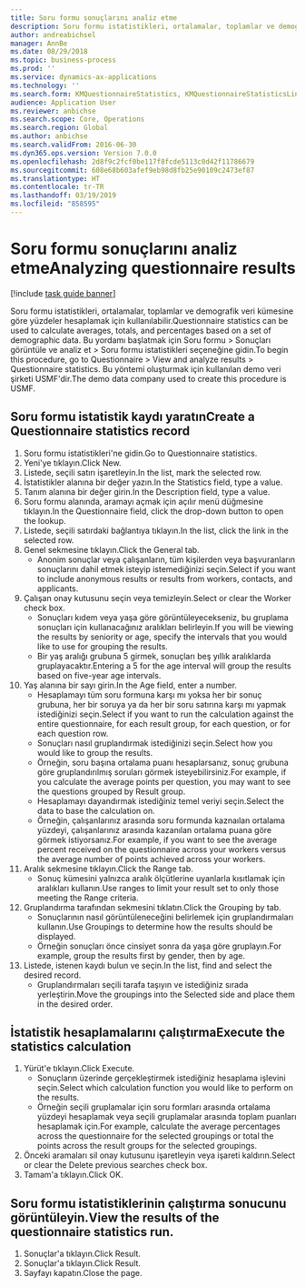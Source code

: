 ```yaml
---
title: Soru formu sonuçlarını analiz etme
description: Soru formu istatistikleri, ortalamalar, toplamlar ve demografik veri kümesine göre yüzdeler hesaplamak için kullanılabilir.
author: andreabichsel
manager: AnnBe
ms.date: 08/29/2018
ms.topic: business-process
ms.prod: ''
ms.service: dynamics-ax-applications
ms.technology: ''
ms.search.form: KMQuestionnaireStatistics, KMQuestionnaireStatisticsLine
audience: Application User
ms.reviewer: anbichse
ms.search.scope: Core, Operations
ms.search.region: Global
ms.author: anbichse
ms.search.validFrom: 2016-06-30
ms.dyn365.ops.version: Version 7.0.0
ms.openlocfilehash: 2d8f9c2fcf0be117f8fcde5113c0d42f11786679
ms.sourcegitcommit: 608e68b603afef9eb98d8fb25e90109c2473ef87
ms.translationtype: HT
ms.contentlocale: tr-TR
ms.lasthandoff: 03/19/2019
ms.locfileid: "858595"
---
```

# <a name="analyzing-questionnaire-results"></a><span data-ttu-id="9c39a-103">Soru formu sonuçlarını analiz etme</span><span class="sxs-lookup"><span data-stu-id="9c39a-103">Analyzing questionnaire results</span></span>

[!include [task guide banner](../../includes/task-guide-banner.md)]

<span data-ttu-id="9c39a-104">Soru formu istatistikleri, ortalamalar, toplamlar ve demografik veri kümesine göre yüzdeler hesaplamak için kullanılabilir.</span><span class="sxs-lookup"><span data-stu-id="9c39a-104">Questionnaire statistics can be used to calculate averages, totals, and percentages based on a set of demographic data.</span></span> <span data-ttu-id="9c39a-105">Bu yordamı başlatmak için Soru formu > Sonuçları görüntüle ve analiz et > Soru formu istatistikleri seçeneğine gidin.</span><span class="sxs-lookup"><span data-stu-id="9c39a-105">To begin this procedure, go to Questionnaire > View and analyze results > Questionnaire statistics.</span></span> <span data-ttu-id="9c39a-106">Bu yöntemi oluşturmak için kullanılan demo veri şirketi USMF'dir.</span><span class="sxs-lookup"><span data-stu-id="9c39a-106">The demo data company used to create this procedure is USMF.</span></span>


## <a name="create-a-questionnaire-statistics-record"></a><span data-ttu-id="9c39a-107">Soru formu istatistik kaydı yaratın</span><span class="sxs-lookup"><span data-stu-id="9c39a-107">Create a Questionnaire statistics record</span></span>
1. <span data-ttu-id="9c39a-108">Soru formu istatistikleri'ne gidin.</span><span class="sxs-lookup"><span data-stu-id="9c39a-108">Go to Questionnaire statistics.</span></span>
2. <span data-ttu-id="9c39a-109">Yeni'ye tıklayın.</span><span class="sxs-lookup"><span data-stu-id="9c39a-109">Click New.</span></span>
3. <span data-ttu-id="9c39a-110">Listede, seçili satırı işaretleyin.</span><span class="sxs-lookup"><span data-stu-id="9c39a-110">In the list, mark the selected row.</span></span>
4. <span data-ttu-id="9c39a-111">İstatistikler alanına bir değer yazın.</span><span class="sxs-lookup"><span data-stu-id="9c39a-111">In the Statistics field, type a value.</span></span>
5. <span data-ttu-id="9c39a-112">Tanım alanına bir değer girin.</span><span class="sxs-lookup"><span data-stu-id="9c39a-112">In the Description field, type a value.</span></span>
6. <span data-ttu-id="9c39a-113">Soru formu alanında, aramayı açmak için açılır menü düğmesine tıklayın.</span><span class="sxs-lookup"><span data-stu-id="9c39a-113">In the Questionnaire field, click the drop-down button to open the lookup.</span></span>
7. <span data-ttu-id="9c39a-114">Listede, seçili satırdaki bağlantıya tıklayın.</span><span class="sxs-lookup"><span data-stu-id="9c39a-114">In the list, click the link in the selected row.</span></span>
8. <span data-ttu-id="9c39a-115">Genel sekmesine tıklayın.</span><span class="sxs-lookup"><span data-stu-id="9c39a-115">Click the General tab.</span></span>
    * <span data-ttu-id="9c39a-116">Anonim sonuçlar veya çalışanların, tüm kişilerden veya başvuranların sonuçlarını dahil etmek isteyip istemediğinizi seçin.</span><span class="sxs-lookup"><span data-stu-id="9c39a-116">Select if you want to include anonymous results or results from workers, contacts, and applicants.</span></span>  
9. <span data-ttu-id="9c39a-117">Çalışan onay kutusunu seçin veya temizleyin.</span><span class="sxs-lookup"><span data-stu-id="9c39a-117">Select or clear the Worker check box.</span></span>
    * <span data-ttu-id="9c39a-118">Sonuçları kıdem veya yaşa göre görüntüleyecekseniz, bu gruplama sonuçları için kullanacağınız aralıkları belirleyin.</span><span class="sxs-lookup"><span data-stu-id="9c39a-118">If you will be viewing the results by seniority or age, specify the intervals that you would like to use for grouping the results.</span></span>  
    * <span data-ttu-id="9c39a-119">Bir yaş aralığı grubuna 5 girmek, sonuçları beş yıllık aralıklarda gruplayacaktır.</span><span class="sxs-lookup"><span data-stu-id="9c39a-119">Entering a 5 for the age interval will group the results based on five-year age intervals.</span></span>  
10. <span data-ttu-id="9c39a-120">Yaş alanına bir sayı girin.</span><span class="sxs-lookup"><span data-stu-id="9c39a-120">In the Age field, enter a number.</span></span>
    * <span data-ttu-id="9c39a-121">Hesaplamayı tüm soru formuna karşı mı yoksa her bir sonuç grubuna, her bir soruya ya da her bir soru satırına karşı mı yapmak istediğinizi seçin.</span><span class="sxs-lookup"><span data-stu-id="9c39a-121">Select if you want to run the calculation against the entire questionnaire, for each result group, for each question, or for each question row.</span></span>  
    * <span data-ttu-id="9c39a-122">Sonuçları nasıl gruplandırmak istediğinizi seçin.</span><span class="sxs-lookup"><span data-stu-id="9c39a-122">Select how you would like to group the results.</span></span>  
    * <span data-ttu-id="9c39a-123">Örneğin, soru başına ortalama puanı hesaplarsanız, sonuç grubuna göre gruplandırılmış soruları görmek isteyebilirsiniz.</span><span class="sxs-lookup"><span data-stu-id="9c39a-123">For example, if you calculate the average points per question, you may want to see the questions grouped by Result group.</span></span>  
    * <span data-ttu-id="9c39a-124">Hesaplamayı dayandırmak istediğiniz temel veriyi seçin.</span><span class="sxs-lookup"><span data-stu-id="9c39a-124">Select the data to base the calculation on.</span></span>  
    * <span data-ttu-id="9c39a-125">Örneğin, çalışanlarınız arasında soru formunda kaznaılan ortalama yüzdeyi, çalışanlarınız arasında kazanılan ortalama puana göre görmek istiyorsanız.</span><span class="sxs-lookup"><span data-stu-id="9c39a-125">For example, if you want to see the average percent received on the questionnaire across your workers versus the average number of points achieved across your workers.</span></span>  
11. <span data-ttu-id="9c39a-126">Aralık sekmesine tıklayın.</span><span class="sxs-lookup"><span data-stu-id="9c39a-126">Click the Range tab.</span></span>
    * <span data-ttu-id="9c39a-127">Sonuç kümesini yalnızca aralık ölçütlerine uyanlarla kısıtlamak için aralıkları kullanın.</span><span class="sxs-lookup"><span data-stu-id="9c39a-127">Use ranges to limit your result set to only those meeting the Range criteria.</span></span>  
12. <span data-ttu-id="9c39a-128">Gruplandırma tarafından sekmesini tıklatın.</span><span class="sxs-lookup"><span data-stu-id="9c39a-128">Click the Grouping by tab.</span></span>
    * <span data-ttu-id="9c39a-129">Sonuçlarının nasıl görüntüleneceğini belirlemek için gruplandırmaları kullanın.</span><span class="sxs-lookup"><span data-stu-id="9c39a-129">Use Groupings to determine how the results should be displayed.</span></span>  
    * <span data-ttu-id="9c39a-130">Örneğin sonuçları önce cinsiyet sonra da yaşa göre gruplayın.</span><span class="sxs-lookup"><span data-stu-id="9c39a-130">For example, group the results first by gender, then by age.</span></span>  
13. <span data-ttu-id="9c39a-131">Listede, istenen kaydı bulun ve seçin.</span><span class="sxs-lookup"><span data-stu-id="9c39a-131">In the list, find and select the desired record.</span></span>
    * <span data-ttu-id="9c39a-132">Gruplandırmaları seçili tarafa taşıyın ve istediğiniz sırada yerleştirin.</span><span class="sxs-lookup"><span data-stu-id="9c39a-132">Move the groupings into the Selected side and place them in the desired order.</span></span>  

## <a name="execute-the-statistics-calculation"></a><span data-ttu-id="9c39a-133">İstatistik hesaplamalarını çalıştırma</span><span class="sxs-lookup"><span data-stu-id="9c39a-133">Execute the statistics calculation</span></span>
1. <span data-ttu-id="9c39a-134">Yürüt'e tıklayın.</span><span class="sxs-lookup"><span data-stu-id="9c39a-134">Click Execute.</span></span>
    * <span data-ttu-id="9c39a-135">Sonuçların üzerinde gerçekleştirmek istediğiniz hesaplama işlevini seçin.</span><span class="sxs-lookup"><span data-stu-id="9c39a-135">Select which calculation function you would like to perform on the results.</span></span>  
    * <span data-ttu-id="9c39a-136">Örneğin seçili gruplamalar için soru formları arasında ortalama yüzdeyi hesaplamak veya seçili gruplamalar arasında toplam puanları hesaplamak için.</span><span class="sxs-lookup"><span data-stu-id="9c39a-136">For example, calculate the average percentages across the questionnaire for the selected groupings or total the points across the result groups for the selected groupings.</span></span>  
2. <span data-ttu-id="9c39a-137">Önceki aramaları sil onay kutusunu işaretleyin veya işareti kaldırın.</span><span class="sxs-lookup"><span data-stu-id="9c39a-137">Select or clear the Delete previous searches check box.</span></span>
3. <span data-ttu-id="9c39a-138">Tamam'a tıklayın.</span><span class="sxs-lookup"><span data-stu-id="9c39a-138">Click OK.</span></span>

## <a name="view-the-results-of-the-questionnaire-statistics-run"></a><span data-ttu-id="9c39a-139">Soru formu istatistiklerinin çalıştırma sonucunu görüntüleyin.</span><span class="sxs-lookup"><span data-stu-id="9c39a-139">View the results of the questionnaire statistics run.</span></span>
1. <span data-ttu-id="9c39a-140">Sonuçlar'a tıklayın.</span><span class="sxs-lookup"><span data-stu-id="9c39a-140">Click Result.</span></span>
2. <span data-ttu-id="9c39a-141">Sonuçlar'a tıklayın.</span><span class="sxs-lookup"><span data-stu-id="9c39a-141">Click Result.</span></span>
3. <span data-ttu-id="9c39a-142">Sayfayı kapatın.</span><span class="sxs-lookup"><span data-stu-id="9c39a-142">Close the page.</span></span>

